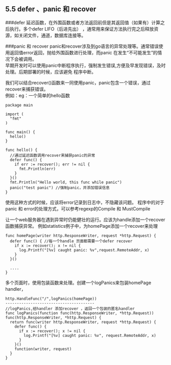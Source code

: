 ## 5.5 defer 、panic 和 recover
###defer
延迟函数，在外围函数或者方法返回前但是其返回值（如果有）计算之后执行。多个defer LIFO（后进先出）
，通常用来保证方法执行完之后释放资源，如关闭文件，通道，数据库连接等。

###panic 和 recover
panic和recover涉及到go语言的异常处理等。通常错误使用返回值error返回，抛给外围函数进行处理，而panic
在发生“不可能发生”的情况下会被调用。  
早期开发时可以使用panic中断程序执行，强制发生错误,方便及早发现错误，及时处理。后期部署的时候，应该避免
程序中断。  

我们可以结合recover()函数来一同使用panic，panic包含一个错误，通过recover来捕获错误。  
例如：eg：一个简单的hello函数

    package main

    import (
      "fmt"
    )

    func main() {
      hello()
    }

    func hello() {
      //通过延迟函数调用recover来捕获panic的异常
      defer func() {
        if err := recover(); err != nil {
          fmt.Println(err)
        }
      }()
      fmt.Println("Hello world, this func while panic")
      panic("test panic") //强制panic，并添加错误信息
    }

使用这种方式的时候，应该将error记录到日志中，不隐藏该问题。
程序中的对于panic 和 error的处理方式，可以参考regexp的Compile 和 MustCompile

让一个web服务器在遇到异常时仍能健壮的运行。应该为handle添加一个recover函数捕获异常。
例如statistics例子中，为homePage添加一个recover来处理

    func homePage(writer http.ResponseWriter, request *http.Request) {
      defer func() { //每一个handle 页面都需要一个defer recover
        if x := recover(); x != nil {
          log.Printf("[%v] caught panic: %v",request.RemoteAddr, x)
        }
      }()

      ....
    }

多个页面时，使用包装函数来处理。创建一个logPanics来包装homePage handler，

    http.HandleFunc("/",logPanics(homePage))
    ---------------------------------------
    //logPanics,给handler 添加recover ，返回一个包装的匿名handler
    func logPanics(function func(http.ResponseWriter, *http.Request)) func(http.ResponseWriter, *http.Request) {
      return func(writer http.ResponseWriter, request *http.Request) {
        defer func() {
          if x := recover(); x != nil {
            log.Printf("[%v] caught panic: %v", request.RemoteAddr, x)
          }
        }()
        function(writer, request)
      }
    }
